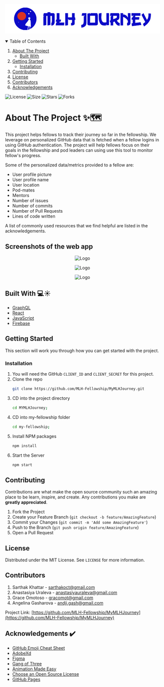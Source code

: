 <!-- PROJECT LOGO -->
<br />
<p align="center">
  <a href="https://github.com/othneildrew/Best-README-Template">
    <img src="media/mlhJourney.png" alt="Logo">
  </a>

<!-- TABLE OF CONTENTS -->
<details open="open">
  <summary>Table of Contents</summary>
  <ol>
    <li>
      <a href="#about-the-project">About The Project</a>
      <ul>
        <li><a href="#built-with">Built With</a></li>
      </ul>
    </li>
    <li>
      <a href="#getting-started">Getting Started</a>
      <ul>
        <li><a href="#installation">Installation</a></li>
      </ul>
    </li>
    <li><a href="#contributing">Contributing</a></li>
    <li><a href="#license">License</a></li>
    <li><a href="#contributors">Contributors</a></li>
    <li><a href="#acknowledgements">Acknowledgements</a></li>
  </ol>
</details>

![License](https://img.shields.io/github/license/MLH-Fellowship/MyMLHJourney?style=for-the-badge)
![Size](https://img.shields.io/github/languages/code-size/MLH-Fellowship/MyMLHJourney?style=for-the-badge)
![Stars](https://img.shields.io/github/stars/MLH-Fellowship/MyMLHJourney?style=for-the-badge)
![Forks](https://img.shields.io/github/forks/MLH-Fellowship/MyMLHJourney?style=for-the-badge)


<!-- ABOUT THE PROJECT -->
# About The Project ✨🗺️ 

This project helps fellows to track their journey so far in the fellowship. We leverage on personalized GitHub data that is fetched when a fellow logins in using GitHub authentication. The project will help fellows focus on their goals in the fellowship and pod leaders can using use this tool to monitor fellow's progress.

Some of the personalized data/metrics provided to a fellow are:
* User profile picture
* User profile name
* User location
* Pod-mates
* Mentors
* Number of issues
* Number of commits
* Number of Pull Requests
* Lines of code written

A list of commonly used resources that we find helpful are listed in the acknowledgements.

## Screenshots of the web app

<p align="center">
    <img src="https://media.giphy.com/media/bssmWD54LbOWHqzz7b/giphy.gif" alt="Logo">
<p/>

<p align="center">
    <img src="https://media.giphy.com/media/xdHOO1wfCnQTOGAf0K/giphy.gif" alt="Logo">
<p/>  

<p align="center">
    <img src="https://media.giphy.com/media/FDjXr2F6VXLf64VBvz/giphy.gif" alt="Logo">
<p/>

## Built With 💻☀️

* [GraphQL](https://graphql.org/)
* [React](https://reactjs.org/)
* [JavaScript](https://www.javascript.com/)
* [Firebase](https://https://firebase.google.com/)


<!-- GETTING STARTED -->
## Getting Started

This section will work you through how you can get started with the project.

### Installation

1. You will need the GitHub `CLIENT_ID` and `CLIENT_SECRET` for this project.
2. Clone the repo
   ```sh
   git clone https://github.com/MLH-Fellowship/MyMLHJourney.git
   ```
3. CD into the project directory 
   ```sh
   cd MYMLHJourney;
   ```
4. CD into my-fellowship folder 
   ```sh
   cd my-fellowship;
   ```
5. Install NPM packages
   ```sh
   npm install
   ```
6. Start the Server
   ```sh
   npm start
   ```

<!-- ROADMAP -->

<!-- CONTRIBUTING -->
## Contributing

Contributions are what make the open source community such an amazing place to be learn, inspire, and create. Any contributions you make are **greatly appreciated**.

1. Fork the Project
2. Create your Feature Branch (`git checkout -b feature/AmazingFeature`)
3. Commit your Changes (`git commit -m 'Add some AmazingFeature'`)
4. Push to the Branch (`git push origin feature/AmazingFeature`)
5. Open a Pull Request



<!-- LICENSE -->
## License

Distributed under the MIT License. See `LICENSE` for more information.



<!-- CONTACT -->

## Contributors

1. Sarthak Khattar - sarthakoct@gmail.com
2. Anastasiya Uraleva - anastasiyauraleva@gmail.com
3. Grace Omotoso - gracomot@gmail.com
4. Angelina Gasharova - andji.gash@gmail.com

Project Link: [https://github.com/MLH-Fellowship/MyMLHJourney](https://github.com/MLH-Fellowship/MyMLHJourney)



<!-- ACKNOWLEDGEMENTS -->
## Acknowledgements ✔️
* [GitHub Emoji Cheat Sheet](https://www.webpagefx.com/tools/emoji-cheat-sheet)
* [AdobeXd](https://www.adobe.com/)
* [Figma](https://www.figma.com/)
* [Gang of Three](https://www.fontzillion.com/fonts/vic-fieger/gang-of-three)
* [Animation Made Easy](https://loading.io/)
* [Choose an Open Source License](https://choosealicense.com)
* [GitHub Pages](https://pages.github.com)

